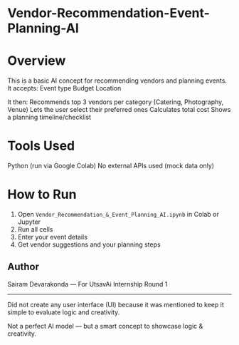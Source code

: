 # Vendor-Recommendation-Event-Planning-AI

# Overview
This is a basic AI concept for recommending vendors and planning events. It accepts:
Event type
Budget
Location

It then:
Recommends top 3 vendors per category (Catering, Photography, Venue)
 Lets the user select their preferred ones
 Calculates total cost
 Shows a planning timeline/checklist

# Tools Used
  Python (run via Google Colab)
  No external APIs used (mock data only)

# How to Run
1. Open `Vendor_Recommendation_&_Event_Planning_AI.ipynb` in Colab or Jupyter
2. Run all cells
3. Enter your event details
4. Get vendor suggestions and your planning steps


## Author
Sairam Devarakonda — For UtsavAi Internship Round 1


---
 Did not create any user interface (UI) because it was mentioned to keep it simple to evaluate logic and creativity.

 Not a perfect AI model — but a smart concept to showcase logic & creativity.
